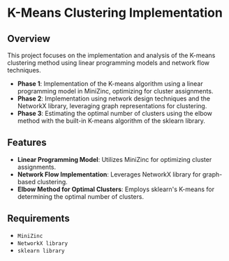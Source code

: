 # K-Means Clustering Implementation

## Overview
This project focuses on the implementation and analysis of the K-means clustering method using linear programming models and network flow techniques.

- **Phase 1**: Implementation of the K-means algorithm using a linear programming model in MiniZinc, optimizing for cluster assignments.
- **Phase 2**: Implementation using network design techniques and the NetworkX library, leveraging graph representations for clustering.
- **Phase 3**: Estimating the optimal number of clusters using the elbow method with the built-in K-means algorithm of the sklearn library.

## Features
- **Linear Programming Model**: Utilizes MiniZinc for optimizing cluster assignments.
- **Network Flow Implementation**: Leverages NetworkX library for graph-based clustering.
- **Elbow Method for Optimal Clusters**: Employs sklearn's K-means for determining the optimal number of clusters.

## Requirements
- `MiniZinc`
- `NetworkX library`
- `sklearn library`
